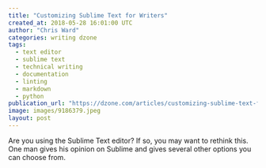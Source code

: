 ```yaml
---
title: "Customizing Sublime Text for Writers"
created_at: 2018-05-28 16:01:00 UTC
author: "Chris Ward"
categories: writing dzone
tags:
  - text editor
  - sublime text
  - technical writing
  - documentation
  - linting
  - markdown
  - python
publication_url: "https://dzone.com/articles/customizing-sublime-text-for-writers"
image: images/9186379.jpeg
layout: post
---
```

Are you using the Sublime Text editor? If so, you may want to rethink this. One man gives his opinion on Sublime and gives several other options you can choose from.

